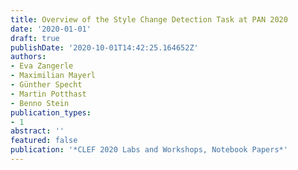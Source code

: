 ```yaml
---
title: Overview of the Style Change Detection Task at PAN 2020
date: '2020-01-01'
draft: true
publishDate: '2020-10-01T14:42:25.164652Z'
authors:
- Eva Zangerle
- Maximilian Mayerl
- Günther Specht
- Martin Potthast
- Benno Stein
publication_types:
- 1
abstract: ''
featured: false
publication: '*CLEF 2020 Labs and Workshops, Notebook Papers*'
---
```


